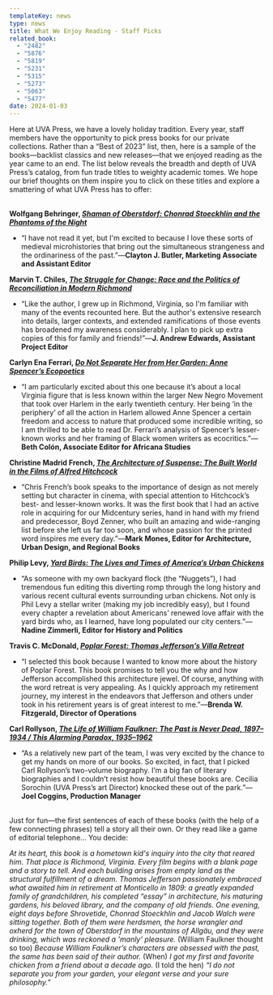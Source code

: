```yaml
---
templateKey: news
type: news
title: What We Enjoy Reading - Staff Picks
related_book:
  - "2482"
  - "5876"
  - "5819"
  - "5231"
  - "5315"
  - "5273"
  - "5063"
  - "5477"
date: 2024-01-03
---
```

Here at UVA Press, we have a lovely holiday tradition. Every year, staff members have the opportunity to pick press books for our private collections. Rather than a “Best of 2023” list, then, here is a sample of the books—backlist classics and new releases—that we enjoyed reading as the year came to an end. The list below reveals the breadth and depth of UVA Press’s catalog, from fun trade titles to weighty academic tomes. We hope our brief thoughts on them inspire you to click on these titles and explore a smattering of what UVA Press has to offer:

\
**Wolfgang Behringer, *[Shaman of Oberstdorf: Chonrad Stoeckhlin and the Phantoms of the Night](https://www.upress.virginia.edu/title/2482/)***

* “I have not read it yet, but I'm excited to because I love these sorts of medieval microhistories that bring out the simultaneous strangeness and the ordinariness of the past.”—**Clayton J. Butler, Marketing Associate and Assistant Editor**

**Marvin T. Chiles, *[The Struggle for Change: Race and the Politics of Reconciliation in Modern Richmond](https://www.upress.virginia.edu/title/5876/)***

* “Like the author, I grew up in Richmond, Virginia, so I'm familiar with many of the events recounted here. But the author's extensive research into details, larger contexts, and extended ramifications of those events has broadened my awareness considerably. I plan to pick up extra copies of this for family and friends!”—**J. Andrew Edwards, Assistant Project Editor**

**Carlyn Ena Ferrari, *[Do Not Separate Her from Her Garden: Anne Spencer’s Ecopoetics](https://www.upress.virginia.edu/title/5819/)***

* “I am particularly excited about this one because it’s about a local Virginia figure that is less known within the larger New Negro Movement that took over Harlem in the early twentieth century. Her being ‘in the periphery’ of all the action in Harlem allowed Anne Spencer a certain freedom and access to nature that produced some incredible writing, so I am thrilled to be able to read Dr. Ferrari’s analysis of Spencer’s lesser-known works and her framing of Black women writers as ecocritics.”—**Beth Colón, Associate Editor for Africana Studies**

**Christine Madrid French, *[The Architecture of Suspense: The Built World in the Films of Alfred Hitchcock](https://www.upress.virginia.edu/title/5231/)***

* “Chris French’s book speaks to the importance of design as not merely setting but character in cinema, with special attention to Hitchcock’s best- and lesser-known works. It was the first book that I had an active role in acquiring for our Midcentury series, hand in hand with my friend and predecessor, Boyd Zenner, who built an amazing and wide-ranging list before she left us far too soon, and whose passion for the printed word inspires me every day.”—**Mark Mones, Editor for Architecture, Urban Design, and Regional Books**

**Philip Levy, *[Yard Birds: The Lives and Times of America’s Urban Chickens](https://www.upress.virginia.edu/title/5315/)***

* “As someone with my own backyard flock (the “Nuggets”), I had tremendous fun editing this diverting romp through the long history and various recent cultural events surrounding urban chickens. Not only is Phil Levy a stellar writer (making my job incredibly easy), but I found every chapter a revelation about Americans’ renewed love affair with the yard birds who, as I learned, have long populated our city centers.”—**Nadine Zimmerli, Editor for History and Politics**

**Travis C. McDonald, *[Poplar Forest: Thomas Jefferson’s Villa Retreat](https://www.upress.virginia.edu/title/5273/)***

* “I selected this book because I wanted to know more about the history of Poplar Forest. This book promises to tell you the why and how Jefferson accomplished this architecture jewel. Of course, anything with the word retreat is very appealing. As I quickly approach my retirement journey, my interest in the endeavors that Jefferson and others under took in his retirement years is of great interest to me.”—**Brenda W. Fitzgerald, Director of Operations**

**Carl Rollyson, *[The Life of William Faulkner: The Past is Never Dead, 1897–1934 / This Alarming Paradox, 1935–1962](https://www.upress.virginia.edu/title/5063/)***

* “As a relatively new part of the team, I was very excited by the chance to get my hands on more of our books. So excited, in fact, that I picked Carl Rollyson’s two-volume biography. I’m a big fan of literary biographies and I couldn’t resist how beautiful these books are. Cecilia Sorochin (UVA Press’s art Director) knocked these out of the park.”—**Joel Coggins, Production Manager**

\
Just for fun—the first sentences of each of these books (with the help of a few connecting phrases) tell a story all their own. Or they read like a game of editorial telephone... You decide:

*At its heart, this book is a hometown kid's inquiry into the city that reared him. That place is Richmond, Virginia. Every film begins with a blank page and a story to tell. And each building arises from empty land as the structural fulfillment of a dream. Thomas Jefferson passionately embraced what awaited him in retirement at Monticello in 1809: a greatly expanded family of grandchildren, his completed “essay” in architecture, his maturing gardens, his beloved library, and the company of old friends. One evening, eight days before Shrovetide, Chonrad Stoeckhlin and Jacob Walch were sitting together. Both of them were herdsmen, the horse wrangler and oxherd for the town of Oberstdorf in the mountains of Allgäu, and they were drinking, which was reckoned a 'manly' pleasure.* (William Faulkner thought so too) *Because William Faulkner’s characters are obsessed with the past, the same has been said of their author.* (When) *I got my first and favorite chicken from a friend about a decade ago.* (I told the hen) *“I do not separate you from your garden, your elegant verse and your sure philosophy.”*